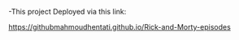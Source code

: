 -This project Deployed via this link:

  https://githubmahmoudhentati.github.io/Rick-and-Morty-episodes
